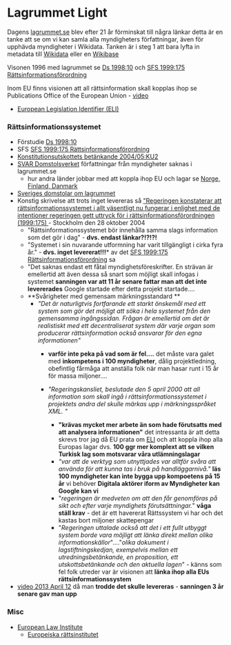 # Lagrummet Light 
Dagens [lagrummet.se](https://lagrummet.se/lagrummet/rattsinformation/myndigheters-foreskrifter) blev efter 21 år förminskat till några länkar detta är en tanke att se om vi kan samla alla myndigheters författningar, även för upphävda myndigheter i Wikidata. Tanken är i steg 1 att bara lyfta in metadata till [Wikidata](https://www.wikidata.org/wiki/Wikidata:WikiProject_Sweden/Swedish_Riksdag_documents) eller en [Wikibase](https://www.wikibase.cloud/)

Visonen 1996 med lagrummet se [Ds 1998:10](https://www.regeringen.se/49bb67/contentassets/32378143627e4b6da8e9e196773bedbe/ett-offentligt-rattsinformationssystem) och [SFS 1999:175 Rättsinformationsförordning](https://www.riksdagen.se/sv/dokument-lagar/dokument/svensk-forfattningssamling/rattsinformationsforordning-1999175_sfs-1999-175)

Inom EU finns visionen att all rättsinformation skall kopplas ihop se Publications Office of the European Union - [video](https://www.youtube.com/watch?v=iFD9FM5O3A0)
* [European Legislation Identifier (ELI)](https://eur-lex.europa.eu/eli-register/about.html)

### Rättsinformationssystemet
* Förstudie [Ds 1998:10](https://www.regeringen.se/49bb67/contentassets/32378143627e4b6da8e9e196773bedbe/ett-offentligt-rattsinformationssystem)
* SFS [SFS 1999:175 Rättsinformationsförordning](https://www.riksdagen.se/sv/dokument-lagar/dokument/svensk-forfattningssamling/rattsinformationsforordning-1999175_sfs-1999-175)
* [Konstitutionsutskottets betänkande 2004/05:KU2](https://data.riksdagen.se/fil/4849D3D8-C096-4BD5-A5D0-7D09114F38B0)
* [SVAR Domstolsverket](https://github.com/salgo60/open-data-examples/issues/2#issuecomment-1175362343) författningar från myndigheter saknas i lagrummet.se
  * hur andra länder jobbar med att koppla ihop EU och lagar se [Norge, Finland, Danmark](https://community.dataportal.se/topic/388/tema-linking-global-knowledge/10?_=1659329300880)
* [Sveriges domstolar om lagrummet](https://www.domstol.se/en/om-webbplatsen-och-digitala-kanaler/lagrummet.se-och-rattsinformationssystemet/)
* Konstig skrivelse att trots inget levereras så ["Regeringen konstaterar att rättsinformationssystemet i allt väsentligt nu fungerar i enlighet med de intentioner regeringen gett uttryck för i rättsinformationsförordningen (1999:175)
](https://www.regeringen.se/49bb71/contentassets/533ebec34202421dae126840fdb9e8de/den-fortsatta-utvecklingen-av-rattsinformationssystemet) - Stockholm den 28 oktober 2004
  * "Rättsinformationssystemet bör innehålla samma slags information som det gör i dag" - **dvs. endast länkar?!?!?!**
  * "Systemet i sin nuvarande utformning har varit tillgängligt i cirka fyra år." - **dvs. inget levererat!!!*** av det [SFS 1999:175 Rättsinformationsförordning](https://www.riksdagen.se/sv/dokument-lagar/dokument/svensk-forfattningssamling/rattsinformationsforordning-1999175_sfs-1999-175) sa
  * "Det saknas endast ett fåtal myndighetsföreskrifter. En strävan är emellertid att även dessa så snart som möjligt skall infogas i systemet **sanningen var att 11 år senare fattar man att det inte levererades** Google startade efter detta projekt startade....
  * **Svårigheter med gemensam märkningsstandard **
    *  _"Det är naturligtvis fortfarande ett starkt önskemål med ett system som gör det möjligt att söka i hela systemet från den gemensamma ingångssidan. Frågan är emellertid om det är realistiskt med ett decentraliserat system där varje organ som producerar rättsinformation också ansvarar för den egna informationen"_
       * **varför inte peka på vad som är fel....** det måste vara galet med **inkompetens i 100 myndigheter**, dålig projektledning, obefintlig fårmåga att anställa folk när man hasar runt i 15 år för massa miljoner....
       * _"Regeringskansliet, beslutade den 5 april 2000 att all information som skall ingå i rättsinformationssystemet i projektets andra del skulle märkas upp i märkningsspråket XML. "_
        
          * **"krävas mycket mer arbete än som hade förutsatts med att analysera informationen"** det intressanta är att detta skrevs tror jag då EU prata om [ELI](https://eur-lex.europa.eu/eli-register/about.html) och att koppla ihop alla Europas lagar dvs. **100 ggr mer komplext att se vilken Turkisk lag som motsvarar våra utlämningslagar**
          * _"var att de verktyg som utnyttjades var alltför svåra att använda för att kunna tas i bruk på handläggarnivå."_ **läs 100 myndigheter kan inte bygga upp kompoetens på 15 år** vi behöver **Digitala aktörer iform av Myndigheter kan Google kan vi**
          * "_regeringen är medveten om att den får genomföras på sikt och efter varje myndighets förutsättningar._" **våga ställ krav** - det är ett havererat Rättssystem vi har och det kastas bort miljoner skattepengar
          * "_Regeringen uttalade också att det i ett fullt utbyggt system borde vara möjligt att länka direkt mellan olika informationskällor_"...."_olika dokument i lagstiftningskedjan, exempelvis mellan ett utredningsbetänkande, en proposition, ett utskottsbetänkande och den aktuella lagen_" - känns som fel folk utreder var är visionen att **länka ihop alla EUs rättsinformationssystem**
* [video 2013 April 12](https://www.youtube.com/watch?v=RV9mtFhUZ64) då man **trodde det skulle levereras** - **sanningen 3 år senare gav man upp**
### Misc
* [European Law Institute](https://www.europeanlawinstitute.eu/about-eli/)
  * [Europeiska rättsinstitutet](https://e-justice.europa.eu/178/SV/european_law_institute)
